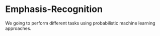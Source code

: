# Emphasis-Recognition
We going to perform different tasks using probabilistic machine learning approaches.
